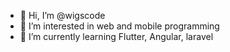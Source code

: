 - 👋 Hi, I’m @wigscode
- 👀 I’m interested in web and mobile programming
- 🌱 I’m currently learning Flutter, Angular, laravel

<!---
wigscode/wigscode is a ✨ special ✨ repository because its `README.md` (this file) appears on your GitHub profile.
You can click the Preview link to take a look at your changes.
--->
